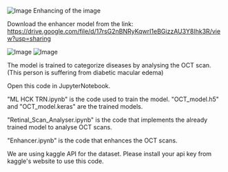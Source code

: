 ![Image](https://github.com/user-attachments/assets/99bc0003-7d3d-4774-b08e-d020aea107a6)
Enhancing of the image

Download the enhancer model from the link:
    https://drive.google.com/file/d/17rsG2nBNRyKqwrI1eBGizzAU3Y8Ihk3R/view?usp=sharing

![Image](https://github.com/user-attachments/assets/6bfa71e5-9e53-4257-94b7-c44302ea309a)
![Image](https://github.com/user-attachments/assets/459153e8-6645-4825-8ddd-50829b414fef)

The model is trained to categorize diseases by analysing the OCT scan.
(This person is suffering from diabetic macular edema)

Open this code in JupyterNotebook.

"ML HCK TRN.ipynb" is the code used to train the model.
"OCT_model.h5" and "OCT_model.keras" are the trained models.

"Retinal_Scan_Analyser.ipynb" is the code that implements the already trained model to analyse OCT scans.

"Enhancer.ipynb" is the code that enhances the OCT scans.


We are using kaggle API for the dataset. Please install your api key from kaggle's website to use this code.
